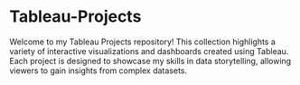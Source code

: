 # Tableau-Projects
Welcome to my Tableau Projects repository! This collection highlights a variety of interactive visualizations and dashboards created using Tableau. Each project is designed to showcase my skills in data storytelling, allowing viewers to gain insights from complex datasets.
